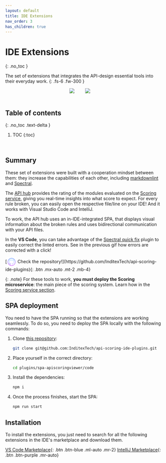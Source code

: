 ```yaml
---
layout: default
title: IDE Extensions
nav_order: 3
has_children: true
---
```

<!--
SPDX-FileCopyrightText: 2023 Industria de Diseño Textil S.A. INDITEX

SPDX-License-Identifier: Apache-2.0
-->

# IDE Extensions
{: .no_toc }

The set of extensions that integrates the API-design essential tools into their everyday work.
{: .fs-6 .fw-300 }

<div align="center">
    <img src="../quick.svg" width="100px" style="margin-right: 30px">
    <img src="../api-hub-logo.svg" width="100px" style="margin-right: 30px">
</div>

<br>

## Table of contents
{: .no_toc .text-delta }

1. TOC
{:toc}

<br>

## Summary

These set of extensions were built with a cooperation mindset between them: they increase the capabilities of each other, including [markdownlint](https://marketplace.visualstudio.com/items?itemName=DavidAnson.vscode-markdownlint) and [Spectral](https://marketplace.visualstudio.com/items?itemName=stoplight.spectral).

The [API hub](#api-hub) provides the rating of the modules evaluated on the [Scoring service](/scoring-system/microservice/), giving you real-time insights into what score to expect. For every rule broken, you can easily open the respective file/line on your IDE! And it works with Visual Studio Code and IntelliJ.

To work, the API hub uses an in-IDE-integrated SPA, that displays visual information about the broken rules and uses bidirectional communication with your API files.

In the **VS Code**, you can take advantage of the [Spectral quick fix](#spectral-quick-fix) plugin to easily correct the linted errors. See in the previous gif how errors are corrected with a click!

<span class= "d-flex mt-5">
  [<img src="../github-logo-gradient.png" width="30px" style="vertical-align: middle;"> Check the repository!](https://github.com/InditexTech/api-scoring-ide-plugins){: .btn .mx-auto  .mt-2 .mb-4}
</span>

{: .note}
For these tools to work, **you must deploy the Scoring microservice**: the main piece of the scoring system. Learn how in the [Scoring service section](/scoring-system/microservice/).

## SPA deployment

You need to have the SPA running so that the extensions are working seamlessly. To do so, you need to deploy the SPA locally with the following commands:

1. Clone [this repository](https://github.com/InditexTech/api-scoring-ide-plugins):

    ```bash
    git clone git@github.com:InditexTech/api-scoring-ide-plugins.git
    ```


2. Place yourself in the correct directory:

    ```bash
    cd plugins/spa-apiscoringviewer/code
    ```


3. Install the dependencies:

    ```bash
    npm i
    ```


4. Once the process finishes, start the SPA:

    ```bash
    npm run start
    ```

## Installation

To install the extensions, you just need to search for all the following extensions in the IDE's marketplace and download them.

[VS Code Marketplace](https://marketplace.visualstudio.com/VSCode){: .btn .btn-blue .ml-auto .mr-2}
[IntelliJ Marketplace](https://plugins.jetbrains.com/){: .btn .btn-purple .mr-auto}
